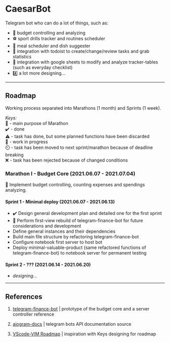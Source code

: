 CaesarBot
===

Telegram bot who can do a lot of things, such as:

- 💸 budget controlling and analyzing
- ⚽ sport drills tracker and routines scheduler
- 🍲 meal scheduler and dish suggester
- 📑 integration with todoist to create/change/review tasks and grab statistics
- 📗 integration with google sheets to modify and analyze tracker-tables (such as everyday checklist)
- #️⃣ a lot more designing...

---

## Roadmap

Working process separated into Marathons (1 month) and Sprints (1 week).

*Keys:*     
🔶 - main purpose of Marathon   
✔️ - done   
⚠️ - task has done, but some planned functions have been discarded   
🏃️ - work in progress   
⏲️ - task has been moved to next sprint/marathon because of deadline breaking      
❌ - task has been rejected because of changed conditions   

### Marathon I - Budget Core (2021.06.07 - 2021.07.04)

🔶 Implement budget controlling, counting expenses and spendings analyzing.

#### Sprint 1 - Minimal deploy (2021.06.07 - 2021.06.13)

- ✔️ Design general development plan and detailed one for the first sprint 
- 🏃 Perform first-view rebuild of telegram-finance-bot for future considerations and development
- Define general instances and their dependencies
- Build main file structure by refactoring telegram-finance-bot 
- Configure notebook first server to host bot
- Deploy minimal-valuable-product (same refactored functions of telegram-finance-bot) to notebook server for permanent testing

#### Sprint 2 - ??? (2021.06.14 - 2021.06.20)

- *designing...*

---

## References

1. [telegram-finance-bot](https://github.com/alexey-goloburdin/telegram-finance-bot) | prototype of the budget core and a server controller reference

2. [aiogram-docs](https://docs.aiogram.dev/en/latest/) | telegram bots API documentation source

3. [VScode-VIM Roadmap](https://github.com/VSCodeVim/Vim/blob/master/ROADMAP.md) | inspiration with Keys designing for roadmap




